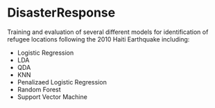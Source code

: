 # DisasterResponse

Training and evaluation of several different models for identification of refugee locations following the 2010 Haiti Earthquake including:

* Logistic Regression
* LDA
* QDA
* KNN
* Penalizaed Logistic Regression
* Random Forest
* Support Vector Machine
